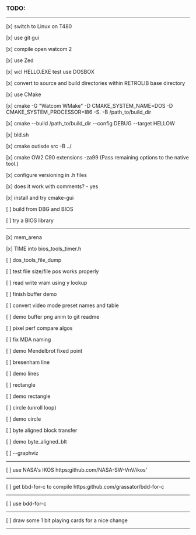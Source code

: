 ### TODO:
---
 [x] switch to Linux on T480
 
 [x] use git gui
 
 [x] compile open watcom 2
 
 [x] use Zed
 
 [x] wcl HELLO.EXE test use DOSBOX
 
 [x] convert to source and build directories within RETROLIB base directory
 
 [x] use CMake
 
 [x] cmake -G "Watcom WMake" -D CMAKE_SYSTEM_NAME=DOS -D CMAKE_SYSTEM_PROCESSOR=I86 -S. -B /path_to/build_dir
 
 [x] cmake --build /path_to/build_dir --config DEBUG --target HELLOW
 
 [x] bld.sh
 
 [x] cmake outisde src -B ../
 
 [x] cmake OW2 C90 extensions -za99 (Pass remaining options to the native tool.)
 
 [x] configure versioning in .h files
 
 [x] does it work with comments? - yes
 
 [x] install and try cmake-gui
 
 [ ] build from DBG and BIOS
 
 [ ] try a BIOS library

---
 [x] mem_arena
 
 [x] TIME into bios_tools_timer.h
 
 [ ] dos_tools_file_dump
 
 [ ] test file size/file pos works properly
 
 [ ] read write vram using y lookup
 
 [ ] finish buffer demo
 
 [ ] convert video mode preset names and table
 
 [ ] demo buffer png anim to git readme
 
 [ ] pixel perf compare algos
 
 [ ] fix MDA naming
 
 [ ] demo Mendelbrot fixed point
 
 [ ] bresenham line
 
 [ ] demo lines
 
 [ ] rectangle
 
 [ ] demo rectangle
 
 [ ] circle (unroll loop)
 
 [ ] demo circle
 
 [ ] byte aligned block transfer
 
 [ ] demo byte_aligned_blt

[ ] --graphviz
 
---

 [ ] use NASA's IKOS https:github.com/NASA-SW-VnV/ikos'

---
 [ ] get bbd-for-c to compile https:github.com/grassator/bdd-for-c

---
 [ ] use bdd-for-c
 
---
 [ ] draw some 1 bit playing cards for a nice change
 
--- 
